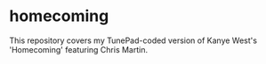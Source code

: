 # homecoming
This repository covers my TunePad-coded version of Kanye West's 'Homecoming' featuring Chris Martin.
